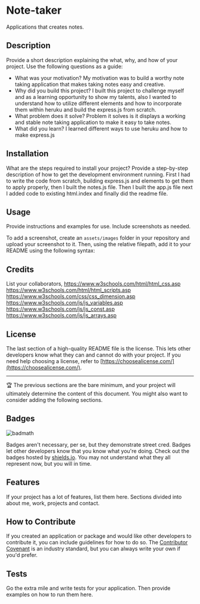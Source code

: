# Note-taker
Applications that creates notes.
## Description

Provide a short description explaining the what, why, and how of your project. Use the following questions as a guide:

- What was your motivation? My motivation was to build a worthy note taking application that makes taking notes easy and creative.
- Why did you build this project? I built this project to challenge myself and as a learning opportunity to show my talents, also I wanted to understand how to utilize different elements and how to incorporate them within heruku and build the express.js from scratch. 
- What problem does it solve? Problem it solves is it displays a working and stable note taking application to make it easy to take notes.
- What did you learn? I learned different ways to use heruku and how to make express.js
## Installation

What are the steps required to install your project? Provide a step-by-step description of how to get the development environment running. First I had to write the code from scratch, building express.js and elements to get them to apply properly, then I built the notes.js file. Then I built the app.js file next I added code to existing html.index and finally did the readme file. 
## Usage

Provide instructions and examples for use. Include screenshots as needed.

To add a screenshot, create an `assets/images` folder in your repository and upload your screenshot to it. Then, using the relative filepath, add it to your README using the following syntax:

  

## Credits

List your collaborators, 
https://www.w3schools.com/html/html_css.asp
https://www.w3schools.com/html/html_scripts.asp
https://www.w3schools.com/css/css_dimension.asp
https://www.w3schools.com/js/js_variables.asp
https://www.w3schools.com/js/js_const.asp
https://www.w3schools.com/js/js_arrays.asp

## License

The last section of a high-quality README file is the license. This lets other developers know what they can and cannot do with your project. If you need help choosing a license, refer to [https://choosealicense.com/](https://choosealicense.com/).

---

🏆 The previous sections are the bare minimum, and your project will ultimately determine the content of this document. You might also want to consider adding the following sections.

## Badges

![badmath](https://img.shields.io/github/languages/top/lernantino/badmath)

Badges aren't necessary, per se, but they demonstrate street cred. Badges let other developers know that you know what you're doing. Check out the badges hosted by [shields.io](https://shields.io/). You may not understand what they all represent now, but you will in time.

## Features

If your project has a lot of features, list them here. Sections divided into about me, work, projects and contact.

## How to Contribute

If you created an application or package and would like other developers to contribute it, you can include guidelines for how to do so. The [Contributor Covenant](https://www.contributor-covenant.org/) is an industry standard, but you can always write your own if you'd prefer.

## Tests

Go the extra mile and write tests for your application. Then provide examples on how to run them here.